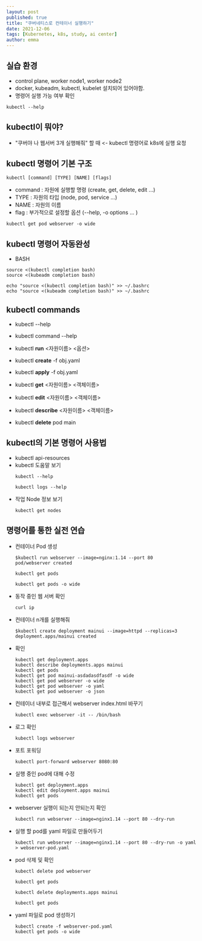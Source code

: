 ```yaml
---
layout: post
published: true
title: "쿠버네티스로 컨테이너 실행하기"
date: 2021-12-06
tags: [Kubernetes, k8s, study, ai center]
author: emma
---
```


## 실습 환경
- control plane, worker node1, worker node2 
- docker, kubeadm, kubectl, kubelet 설치되어 있어야함.
- 명령어 실행 가능 여부 확인 
```
kubectl --help
```


## kubectl이 뭐야?

- "쿠버야 나 웹서버 3개 실행해줘" 할 때  <- kubectl 명령어로 k8s에 실행 요청

## kubectl 명령어 기본 구조
```
kubectl [command] [TYPE] [NAME] [flags]
```
- command : 자원에 실행할 명령 (create, get, delete, edit ...)
- TYPE : 자원의 타입 (node, pod, service ...)
- NAME : 자원의 이름 
- flag : 부가적으로 설정할 옵션 (--help, -o options ... )
```
kubectl get pod webserver -o wide
```

## kubectl 명령어 자동완성 
- BASH
```
source <(kubectl completion bash)
source <(kubeadm completion bash)

echo "source <(kubectl completion bash)" >> ~/.bashrc
echo "source <(kubeadm completion bash)" >> ~/.bashrc
```

## kubectl commands
- kubectl --help
- kubectl command --help

- kubectl **run** <자원이름> <옵션>
- kubectl **create** -f obj.yaml
- kubectl **apply** -f obj.yaml

- kubectl **get** <자원이름> <객체이름>
- kubectl **edit** <자원이름> <객체이름>
- kubectl **describe** <자원이름> <객체이름>

- kubectl **delete** pod main

## kubectl의 기본 명령어 사용법
- kubectl api-resources
- kubectl 도움말 보기
  ```
  kubectl --help 
  ```
  ```
  kubectl logs --help
  ```
- 작업 Node 정보 보기
  ```
  kubectl get nodes
  ```

## 명령어를 통한 실전 연습 
- 컨테이너 Pod 생성
  ```
  $kubectl run webserver --image=nginx:1.14 --port 80
  pod/webserver created
  ```

  ```
  kubectl get pods
  ```
  ```
  kubectl get pods -o wide
  ```
- 동작 중인 웹 서버 확인 
  ```
  curl ip
  ```
- 컨테이너 n개를 실행해줘
  ```
  $kubectl create deployment mainui --image=httpd --replicas=3
  deployment.apps/mainui created
  ```
- 확인
  ```
  kubectl get deployment.apps
  kubectl describe deployments.apps mainui
  kubectl get pods
  kubectl get pod mainui-asdadasdfasdf -o wide
  kubectl get pod webserver -o wide
  kubectl get pod webserver -o yaml
  kubectl get pod webserver -o json

  ```
- 컨테이너 내부로 접근해서 webserver index.html 바꾸기
  ```
  kubectl exec webserver -it -- /bin/bash
  ```
- 로그 확인
  ```
  kubectl logs webserver
  ```
- 포트 포워딩
  ```
  kubectl port-forward webserver 8080:80
  ```
- 실행 중인 pod에 대해 수정
  ```
  kubectl get deployment.apps
  kubectl edit deployment.apps mainui
  kubectl get pods
  ```
- webserver 실행이 되는지 안되는지 확인 
  ```
  kubectl run webserver --image=nginx1.14 --port 80 --dry-run
  ```

- 실행 할 pod를 yaml 파일로 만들어두기 
  ```
  kubectl run webserver --image=nginx1.14 --port 80 --dry-run -o yaml > webserver-pod.yaml
  ```

- pod 삭제 및 확인
  ```
  kubectl delete pod webserver

  kubectl get pods

  kubectl delete deployments.apps mainui

  kubectl get pods
  ```
- yaml 파일로 pod 생성하기 
  ```
  kubectl create -f webserver-pod.yaml
  kubectl get pods -o wide
  ```

